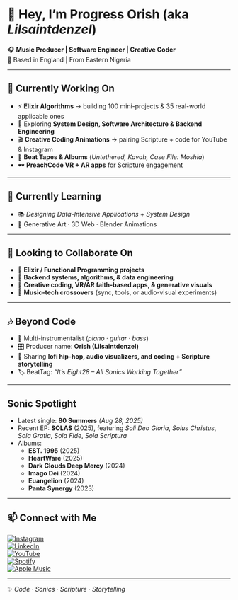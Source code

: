 # 👋 Hey, I’m **Progress Orish** (aka *Lilsaintdenzel*)  

🎧 **Music Producer | Software Engineer | Creative Coder**  
📍 Based in England | From Eastern Nigeria  

---

## 🔭 Currently Working On  
- ⚡ **Elixir Algorithms** → building 100 mini-projects & 35 real-world applicable ones  
- 🚀 Exploring **System Design, Software Architecture & Backend Engineering**  
- 🎬 **Creative Coding Animations** → pairing Scripture + code for YouTube & Instagram  
- 🎵 **Beat Tapes & Albums** (*Untethered, Kavah, Case File: Moshia*)  
- 🕶️ **PreachCode VR + AR apps** for Scripture engagement  

---

## 🌱 Currently Learning  
- 📚 *Designing Data-Intensive Applications* + *System Design*  
- 🎨 Generative Art · 3D Web · Blender Animations  

---

## 👯 Looking to Collaborate On  
- 🔹 **Elixir / Functional Programming projects**  
- 🔹 **Backend systems, algorithms, & data engineering**  
- 🔹 **Creative coding, VR/AR faith-based apps, & generative visuals**  
- 🔹 **Music-tech crossovers** (sync, tools, or audio-visual experiments)  

---

## 🎶 Beyond Code  
- 🎹 Multi-instrumentalist (*piano · guitar · bass*)  
- 🎛️ Producer name: **Orish (Lilsaintdenzel)**  
- 🎥 Sharing **lofi hip-hop, audio visualizers, and coding + Scripture storytelling**  
- 🏷️ BeatTag: *“It’s Eight28 – All Sonics Working Together”*  

---

##  Sonic Spotlight

- Latest single: **80 Summers** *(Aug 28, 2025)*  
- Recent EP: **SOLAS** (2025), featuring *Soli Deo Gloria*, *Solus Christus*, *Sola Gratia*, *Sola Fide*, *Sola Scriptura*  
- Albums:
  - **EST. 1995** (2025)  
  - **HeartWare** (2025)  
  - **Dark Clouds Deep Mercy** (2024)  
  - **Imago Dei** (2024)  
  - **Euangelion** (2024)  
  - **Panta Synergy** (2023)

---

## 📫 Connect with Me  
[![Instagram](https://img.shields.io/badge/Instagram-%40lilsaintdenzel-DD2476?logo=instagram&logoColor=white)](https://instagram.com/lilsaintdenzel)  
[![LinkedIn](https://img.shields.io/badge/LinkedIn-ProgressOrish-0077B5?logo=linkedin&logoColor=white)](https://ng.linkedin.com/in/progressorish)  
[![YouTube](https://img.shields.io/badge/YouTube-LilsaintDenzel-FF0000?logo=youtube&logoColor=white)](https://www.youtube.com/@lilsaintdenzel)  
[![Spotify](https://img.shields.io/badge/Spotify-ProgressOrish-1DB954?logo=spotify&logoColor=white)](https://open.spotify.com/artist/0goAqUqnNaKPQYdweb5cXF?si=FuT07ZojT4GYlkUuKu7acw)  
[![Apple Music](https://img.shields.io/badge/Apple%20Music-Lilsaintdenzel-000000?logo=applemusic&logoColor=white)](https://music.apple.com/us/artist/lilsaintdenzel/1702264520)




---

✨ *Code · Sonics · Scripture · Storytelling*  
